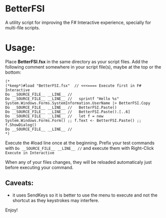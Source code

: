 # BetterFSI
A utility script for improving the F# Interactive experience, specially for multi-file scripts.

# Usage:
Place **BetterFSI.fsx** in the same directory as your script files.
Add the following comment somewhere in your script file(s), maybe at the top or the bottom:

```F#
(*          
(*keep*)#load "BetterFSI.fsx"  // <<<==== Execute first in F# Interactive
Do __SOURCE_FILE__ __LINE__ //
Do __SOURCE_FILE__ __LINE__ //   sprintf "Hello %s" System.Windows.Forms.SystemInformation.UserName |> BetterFSI.Copy 
Do __SOURCE_FILE__ __LINE__ //   BetterFSI.Paste()
Do __SOURCE_FILE__ __LINE__ //   BetterFSI.Paste().[..6]
Do __SOURCE_FILE__ __LINE__ //   let f = new System.Windows.Forms.Form() ;; f.Text <- BetterFSI.Paste() ;; f.ShowDialog()
Do __SOURCE_FILE__ __LINE__ //
*)
```

Execute the #load line once at the beginning.
Prefix your test commands with `Do __SOURCE_FILE__ __LINE__ //`
and execute them with Right-Click `Execute in Interactive`

When any of your files changes, they will be reloaded automaticaly just before executing your command.

## Caveats: 
- it uses SendKeys so it is better to use the menu to execute and not the shortcut as they keystrokes may interfere.

Enjoy!
